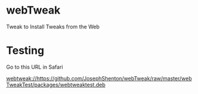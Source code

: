 # webTweak
Tweak to Install Tweaks from the Web

# Testing

Go to this URL in Safari

<webtweak://https://github.com/JosephShenton/webTweak/raw/master/webTweakTest/packages/webtweaktest.deb>
